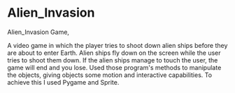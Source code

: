 # Alien_Invasion
Alien_Invasion Game, 

A video game in which the player tries to shoot down alien ships before they are about to enter Earth. Alien ships fly down on the screen while the user tries to shoot them down. If the alien ships manage to touch the user, the game will end and you lose. Used those program's methods to manipulate the objects, giving objects some motion and interactive capabilities. To achieve this I used Pygame and Sprite.
